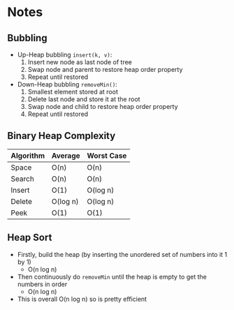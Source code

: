 # Notes

## Bubbling

- Up-Heap bubbling `insert(k, v)`:
  1. Insert new node as last node of tree
  2. Swap node and parent to restore heap order property
  3. Repeat until restored
- Down-Heap bubbling `removeMin()`:
  1. Smallest element stored at root
  2. Delete last node and store it at the root
  3. Swap node and child to restore heap order property
  4. Repeat until restored

## Binary Heap Complexity

| Algorithm | Average  | Worst Case |
| --------- | -------- | ---------- |
| Space     | O(n)     | O(n)       |
| Search    | O(n)     | O(n)       |
| Insert    | O(1)     | O(log n)   |
| Delete    | O(log n) | O(log n)   |
| Peek      | O(1)     | O(1)       |

## Heap Sort

- Firstly, build the heap (by inserting the unordered set of numbers into it 1 by 1)
  - O(n log n)
- Then continuously do `removeMin` until the heap is empty to get the numbers in order
  - O(n log n)
- This is overall O(n log n) so is pretty efficient
